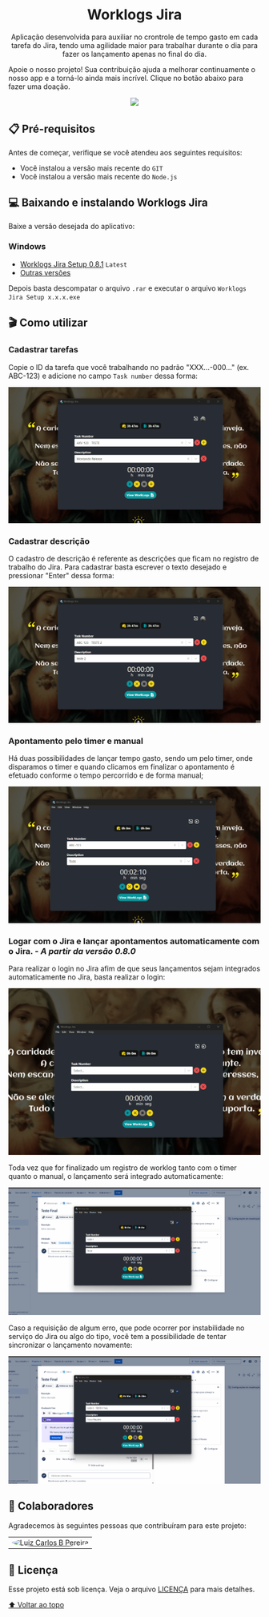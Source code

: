 <h1 align="center">
Worklogs Jira
</h1>

<p align="center">Aplicação desenvolvida para auxiliar no crontrole de tempo gasto em cada tarefa do Jira, tendo uma agilidade maior para trabalhar durante o dia para fazer os lançamento apenas no final do dia.</p>

Apoie o nosso projeto! Sua contribuição ajuda a melhorar continuamente o nosso app e a torná-lo ainda mais incrível. Clique no botão abaixo para fazer uma doação.
<p align="center">
  <a href="https://rebrand.ly/k1gns78" target="_blank">
    <img width="150" src="https://github.com/luizbp/clockwork-jira-electron/assets/54871916/9a14819d-f1db-4ea8-9555-2913df5210ee">
  </a>
</p>


## 📋 Pré-requisitos

Antes de começar, verifique se você atendeu aos seguintes requisitos:
* Você instalou a versão mais recente do `GIT`
* Você instalou a versão mais recente do `Node.js`

## 💻 Baixando e instalando Worklogs Jira

Baixe a versão desejada do aplicativo:
### Windows
- [Worklogs Jira Setup 0.8.1](https://rebrand.ly/wt436d0) `Latest`
- [Outras versões](https://github.com/luizbp/worklogs-jira-electron/releases)

Depois basta descompatar o arquivo `.rar` e executar o arquivo `Worklogs Jira Setup x.x.x.exe`

## 🎬 Como utilizar

### Cadastrar tarefas

Copie o ID da tarefa que você trabalhando no padrão "XXX...-000..." (ex. ABC-123) e adicione no campo `Task number` dessa forma:

<img src="./assets/registerTask.gif" alt="Register Task"><br>

### Cadastrar descrição

O cadastro de descrição é referente as descrições que ficam no registro de trabalho do Jira. Para cadastrar basta escrever o texto desejado e pressionar "Enter" dessa forma:

<img src="./assets/registerDescription.gif" alt="Register Description"><br>

### Apontamento pelo timer e manual

Há duas possibilidades de lançar tempo gasto, sendo um pelo timer, onde disparamos o timer e quando clicamos em finalizar o apontamento é efetuado conforme o tempo percorrido e de forma manual;

<img src="./assets/registerTime.gif" alt="Register Time"><br>

### Logar com o Jira e lançar apontamentos automaticamente com o Jira. - *A partir da versão 0.8.0*

Para realizar o login no Jira afim de que seus lançamentos sejam integrados automaticamente no Jira, basta realizar o login:

<img src="./assets/LoginInJira.gif" alt="Login in Jira"><br>

Toda vez que for finalizado um registro de worklog tanto com o timer quanto o manual, o lançamento será integrado automaticamente:

<img src="./assets/registerNewWorkLog.gif" alt="Register new worklog"><br>

Caso a requisição de algum erro, que pode ocorrer por instabilidade no serviço do Jira ou algo do tipo, você tem a possibilidade de tentar sincronizar o lançamento novamente:

<img src="./assets/registerError.gif" alt="Register new worklog"><br>


## 🤝 Colaboradores

Agradecemos às seguintes pessoas que contribuíram para este projeto:

<table>
  <tr>
    <td align="center">
      <a href="https://github.com/luizbp" target="_blank" title="Luiz Carlos B Pereira">
        <img src="https://avatars.githubusercontent.com/u/54871916" width="50px;" style="border-radius: 100%;" alt="Luiz Carlos B Pereira"/><br>
      </a>
    </td>
  </tr>
</table>

## 📝 Licença

Esse projeto está sob licença. Veja o arquivo [LICENÇA](LICENSE.md) para mais detalhes.

[⬆ Voltar ao topo](#worklogs-jira)<br>

